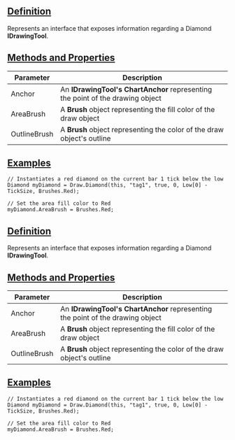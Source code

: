## [Definition](https://developer.ninjatrader.com/docs/desktop/diamond\#definition)

Represents an interface that exposes information regarding a Diamond **IDrawingTool**.

## [Methods and Properties](https://developer.ninjatrader.com/docs/desktop/diamond\#methods-and-properties)

| Parameter | Description |
| --- | --- |
| Anchor | An **IDrawingTool's ChartAnchor** representing the point of the drawing object |
| AreaBrush | A **Brush** object representing the fill color of the draw object |
| OutlineBrush | A **Brush** object representing the color of the draw object's outline |

## [Examples](https://developer.ninjatrader.com/docs/desktop/diamond\#examples)

```jsx-150469391 csharp
// Instantiates a red diamond on the current bar 1 tick below the low
Diamond myDiamond = Draw.Diamond(this, "tag1", true, 0, Low[0] - TickSize, Brushes.Red);

// Set the area fill color to Red
myDiamond.AreaBrush = Brushes.Red;

```

## [Definition](https://developer.ninjatrader.com/docs/desktop/diamond\#definition)

Represents an interface that exposes information regarding a Diamond **IDrawingTool**.

## [Methods and Properties](https://developer.ninjatrader.com/docs/desktop/diamond\#methods-and-properties)

| Parameter | Description |
| --- | --- |
| Anchor | An **IDrawingTool's ChartAnchor** representing the point of the drawing object |
| AreaBrush | A **Brush** object representing the fill color of the draw object |
| OutlineBrush | A **Brush** object representing the color of the draw object's outline |

## [Examples](https://developer.ninjatrader.com/docs/desktop/diamond\#examples)

```jsx-150469391 csharp
// Instantiates a red diamond on the current bar 1 tick below the low
Diamond myDiamond = Draw.Diamond(this, "tag1", true, 0, Low[0] - TickSize, Brushes.Red);

// Set the area fill color to Red
myDiamond.AreaBrush = Brushes.Red;

```
